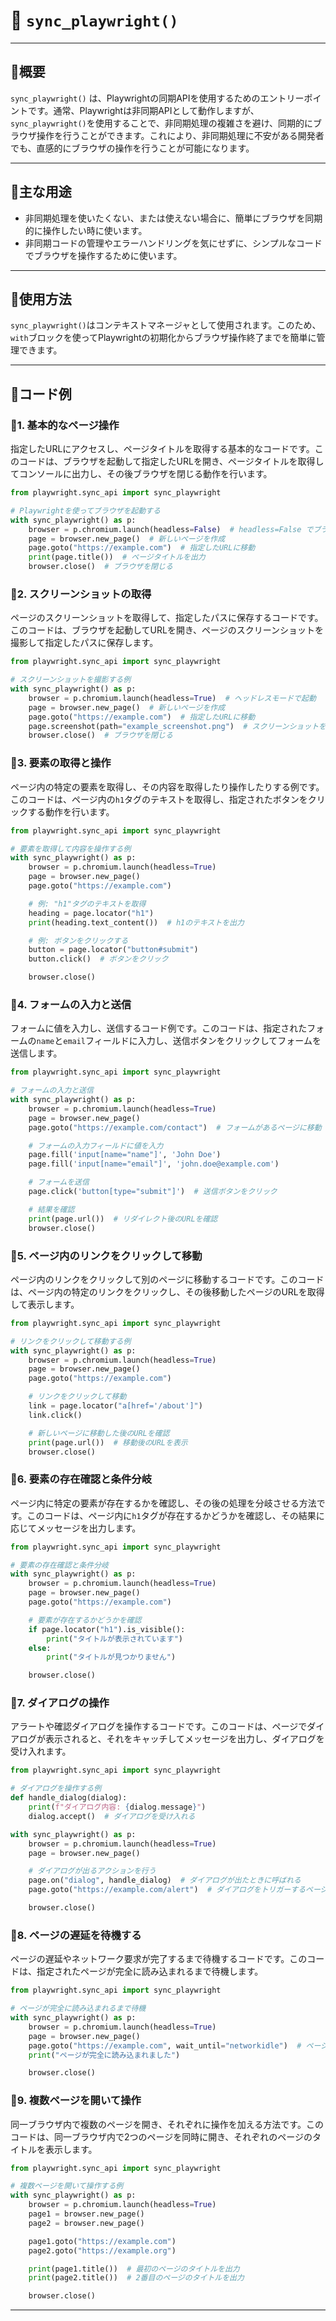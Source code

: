 # 📢 **`sync_playwright()`**

---

## 📍概要

`sync_playwright()` は、Playwrightの同期APIを使用するためのエントリーポイントです。通常、Playwrightは非同期APIとして動作しますが、`sync_playwright()`を使用することで、非同期処理の複雑さを避け、同期的にブラウザ操作を行うことができます。これにより、非同期処理に不安がある開発者でも、直感的にブラウザの操作を行うことが可能になります。

---

## 📍主な用途

* 非同期処理を使いたくない、または使えない場合に、簡単にブラウザを同期的に操作したい時に使います。
* 非同期コードの管理やエラーハンドリングを気にせずに、シンプルなコードでブラウザを操作するために使います。

---

## 📍使用方法

`sync_playwright()`はコンテキストマネージャとして使用されます。このため、`with`ブロックを使ってPlaywrightの初期化からブラウザ操作終了までを簡単に管理できます。

---

## 📍コード例



### **📄1. 基本的なページ操作**

指定したURLにアクセスし、ページタイトルを取得する基本的なコードです。このコードは、ブラウザを起動して指定したURLを開き、ページタイトルを取得してコンソールに出力し、その後ブラウザを閉じる動作を行います。

```python
from playwright.sync_api import sync_playwright

# Playwrightを使ってブラウザを起動する
with sync_playwright() as p:
    browser = p.chromium.launch(headless=False)  # headless=False でブラウザを表示
    page = browser.new_page()  # 新しいページを作成
    page.goto("https://example.com")  # 指定したURLに移動
    print(page.title())  # ページタイトルを出力
    browser.close()  # ブラウザを閉じる
```


### **📄2. スクリーンショットの取得**

ページのスクリーンショットを取得して、指定したパスに保存するコードです。このコードは、ブラウザを起動してURLを開き、ページのスクリーンショットを撮影して指定したパスに保存します。

```python
from playwright.sync_api import sync_playwright

# スクリーンショットを撮影する例
with sync_playwright() as p:
    browser = p.chromium.launch(headless=True)  # ヘッドレスモードで起動
    page = browser.new_page()  # 新しいページを作成
    page.goto("https://example.com")  # 指定したURLに移動
    page.screenshot(path="example_screenshot.png")  # スクリーンショットを保存
    browser.close()  # ブラウザを閉じる
```

### **📄3. 要素の取得と操作**

ページ内の特定の要素を取得し、その内容を取得したり操作したりする例です。このコードは、ページ内の`h1`タグのテキストを取得し、指定されたボタンをクリックする動作を行います。

```python
from playwright.sync_api import sync_playwright

# 要素を取得して内容を操作する例
with sync_playwright() as p:
    browser = p.chromium.launch(headless=True)
    page = browser.new_page()
    page.goto("https://example.com")

    # 例: "h1"タグのテキストを取得
    heading = page.locator("h1")
    print(heading.text_content())  # h1のテキストを出力

    # 例: ボタンをクリックする
    button = page.locator("button#submit")
    button.click()  # ボタンをクリック

    browser.close()
```

### **📄4. フォームの入力と送信**

フォームに値を入力し、送信するコード例です。このコードは、指定されたフォームの`name`と`email`フィールドに入力し、送信ボタンをクリックしてフォームを送信します。

```python
from playwright.sync_api import sync_playwright

# フォームの入力と送信
with sync_playwright() as p:
    browser = p.chromium.launch(headless=True)
    page = browser.new_page()
    page.goto("https://example.com/contact")  # フォームがあるページに移動

    # フォームの入力フィールドに値を入力
    page.fill('input[name="name"]', 'John Doe')
    page.fill('input[name="email"]', 'john.doe@example.com')

    # フォームを送信
    page.click('button[type="submit"]')  # 送信ボタンをクリック

    # 結果を確認
    print(page.url())  # リダイレクト後のURLを確認
    browser.close()
```

### **📄5. ページ内のリンクをクリックして移動**

ページ内のリンクをクリックして別のページに移動するコードです。このコードは、ページ内の特定のリンクをクリックし、その後移動したページのURLを取得して表示します。

```python
from playwright.sync_api import sync_playwright

# リンクをクリックして移動する例
with sync_playwright() as p:
    browser = p.chromium.launch(headless=True)
    page = browser.new_page()
    page.goto("https://example.com")

    # リンクをクリックして移動
    link = page.locator("a[href='/about']")
    link.click()

    # 新しいページに移動した後のURLを確認
    print(page.url())  # 移動後のURLを表示
    browser.close()
```



### **📄6. 要素の存在確認と条件分岐**

ページ内に特定の要素が存在するかを確認し、その後の処理を分岐させる方法です。このコードは、ページ内に`h1`タグが存在するかどうかを確認し、その結果に応じてメッセージを出力します。

```python
from playwright.sync_api import sync_playwright

# 要素の存在確認と条件分岐
with sync_playwright() as p:
    browser = p.chromium.launch(headless=True)
    page = browser.new_page()
    page.goto("https://example.com")

    # 要素が存在するかどうかを確認
    if page.locator("h1").is_visible():
        print("タイトルが表示されています")
    else:
        print("タイトルが見つかりません")

    browser.close()
```


### **📄7. ダイアログの操作**

アラートや確認ダイアログを操作するコードです。このコードは、ページでダイアログが表示されると、それをキャッチしてメッセージを出力し、ダイアログを受け入れます。

```python
from playwright.sync_api import sync_playwright

# ダイアログを操作する例
def handle_dialog(dialog):
    print(f"ダイアログ内容: {dialog.message}")
    dialog.accept()  # ダイアログを受け入れる

with sync_playwright() as p:
    browser = p.chromium.launch(headless=True)
    page = browser.new_page()

    # ダイアログが出るアクションを行う
    page.on("dialog", handle_dialog)  # ダイアログが出たときに呼ばれる
    page.goto("https://example.com/alert")  # ダイアログをトリガーするページに移動

    browser.close()
```



### **📄8. ページの遅延を待機する**

ページの遅延やネットワーク要求が完了するまで待機するコードです。このコードは、指定されたページが完全に読み込まれるまで待機します。

```python
from playwright.sync_api import sync_playwright

# ページが完全に読み込まれるまで待機
with sync_playwright() as p:
    browser = p.chromium.launch(headless=True)
    page = browser.new_page()
    page.goto("https://example.com", wait_until="networkidle")  # ページの読み込みが完了するまで待機
    print("ページが完全に読み込まれました")

    browser.close()
```



### **📄9. 複数ページを開いて操作**

同一ブラウザ内で複数のページを開き、それぞれに操作を加える方法です。このコードは、同一ブラウザ内で2つのページを同時に開き、それぞれのページのタイトルを表示します。

```python
from playwright.sync_api import sync_playwright

# 複数ページを開いて操作する例
with sync_playwright() as p:
    browser = p.chromium.launch(headless=True)
    page1 = browser.new_page()
    page2 = browser.new_page()

    page1.goto("https://example.com")
    page2.goto("https://example.org")

    print(page1.title())  # 最初のページのタイトルを出力
    print(page2.title())  # 2番目のページのタイトルを出力

    browser.close()
```



---
